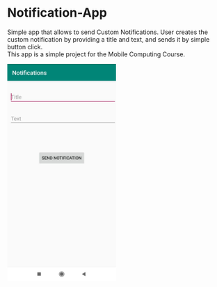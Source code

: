 # Notification-App
Simple app that allows to send Custom Notifications. User creates the custom notification by providing a title and text, and 
sends it by simple button click.\
This app is a simple project for the Mobile Computing Course.

<img src="images/1.jpg" width=250 height=500>

